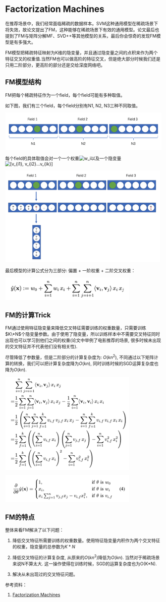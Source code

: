 # Factorization Machines

在推荐场景中，我们经常面临稀疏的数据样本。SVM这种通用模型在稀疏场景下将失效，故论文提出了FM，这种能够在稀疏场景下有效的通用模型。论文最后也提到了FM与矩阵分解MF、SVD++等其他模型的关系，最后你会惊奇的发现FM模型是有多强大。

FM模型把稀疏特征映射为K维的隐变量，并且通过隐变量之间的点积来作为两个特征交叉的权重值.当然FM也可以做高阶的特征交叉，但是绝大部分时候我们还是只用二阶部分，更高阶的部分还是交给深度网络吧。

## FM模型结构

FM把每个稀疏特征作为一个field，每个field可能有多种取值。

如下图，我们有三个field，每个field分别有N1, N2, N3三种不同取值。

<p><img src="./src/fm_field.png" width=600></p>

每个field的具体取值会对一个一个权重<img src="https://latex.codecogs.com/gif.latex?w_i" title="w_i" />以及一个隐变量<img src="https://latex.codecogs.com/gif.latex?[v_{i1},&space;v_{i2}...v_{ik}]" title="[v_{i1}, v_{i2}...v_{ik}]" />

<p><img src="./src/fm_vector.png" width=500></p>

最后模型的计算公式分为三部分: 偏置 + 一阶权重 + 二阶交叉权重：

<p><img src="./src/fm_formular.png" width=400></p>

## FM的计算Trick

FM通过使用特征隐变量来降低交叉特征需要训练的权重数量，只需要训练$K\*N$个隐变量参数。由于使用了隐变量，所以训练样本中不需要交叉特征同时出现也可以学习到他们之间的权重(论文中举例了电影推荐的场景, 很多时候未出现的交叉特征并不代表他们没有相关性).

尽管降低了参数量，但是二阶部分的计算复杂度为: $O(kn^2)$, 不同通过以下矩阵计算的转换，我们可以把计算复杂度降为$O(kn)$, 同时训练时候的SGD运算复杂度也降为$O(kn)$. 

<p><img src="./src/fm_formular_reduce_complexity.png" width=400></p>
<p><img src="./src/fm_sgd.png" width=400></p>

## FM的特点

整体来看FM解决了以下问题：

1. 降低交叉特征所需要训练的权重数量。使用特征隐变量内积作为两个交叉特征的权重，隐变量的总参数为$K*N$

2. 降低交叉特征的计算复杂度, 从原来的$O(kn^2)$降低为$O(kn)$. 当然对于稀疏场景来说N不算太大. 这一操作使得在训练时候，SGD的运算复杂度也为O(K*N).
   
3. 解决从未出现过的交叉特征问题。

参考资料：
1. [Factorization Machines](https://www.csie.ntu.edu.tw/~b97053/paper/Rendle2010FM.pdf)
